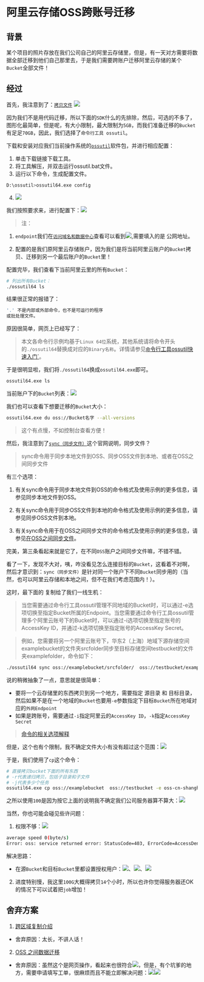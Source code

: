 # 阿里云存储OSS跨账号迁移
## 背景
某个项目的照片存放在我们公司自己的阿里云存储里，但是，有一天对方需要将数据全部迁移到他们自己那里去，于是我们需要跨账户迁移阿里云存储的某个`Bucket`全部文件！
## 经过
首先，我注意到了：[`拷贝文件`](https://help.aliyun.com/document_detail/31861.html)
![](https://pic.imgdb.cn/item/612e217b44eaada739cf5a34.jpg)

因为我们不是用代码迁移，所以下面的`SDK`什么的先排除，然后，可选的不多了，图形化最简单，但是呢，有大小限制，最大限制为`5GB`，而我们准备迁移的`Bucket`有足足`70GB`，因此，我们选择了`命令行工具 ossutil`。

下载和安装对应我们当前操作系统的[`ossutil`](https://help.aliyun.com/document_detail/120075.htm?spm=a2c4g.11186623.0.0.56da7a74aJZg3U#concept-303829)软件包，并进行相应配置：
1. 单击下载链接下载工具。
2. 将工具解压，并双击运行ossutil.bat文件。
3. 运行以下命令，生成配置文件。
```bash
D:\ossutil>ossutil64.exe config
```
4. ![](https://pic.imgdb.cn/item/612e241e44eaada739d575d0.jpg)

我们按照要求来，进行配置下：![](https://pic.imgdb.cn/item/612e23e644eaada739d4eeb9.jpg)

> 注：
1. `endpoint`我们在[`访问域名和数据中心`](https://help.aliyun.com/document_detail/31837.htm?spm=a2c4g.11186623.0.0.837e1c34LQy5Hl#concept-zt4-cvy-5db)查看可以看到![](https://pic.imgdb.cn/item/612e247144eaada739d6448b.jpg),需要填入的是 公网地址。

2. 配置的是我们原阿里云存储账户，因为我们是将当前阿里云账户的`Bucket`拷贝、迁移到另一个最后账户的`Bucket`里！

配置完毕，我们查看下当前阿里云里的所有`Bucket`：
```bash
# 列出所有Bucket：
./ossutil64 ls
```
结果很正常的报错了：
```bash
'.' 不是内部或外部命令，也不是可运行的程序
或批处理文件。
```
原因很简单，网页上已经写了：

> 本文各命令行示例均基于`Linux 64位`系统，其他系统请将命令开头的`./ossutil64`替换成对应的`Binary名称`。详情请参见[`命`令行工具ossutil快速入门`](https://help.aliyun.com/document_detail/195960.html)。

于是很明显啦，我们将`./ossutil64`换成`ossutil64.exe`即可。
```bash
ossutil64.exe ls
```
当前账户下的`Bucket`列表：![](https://pic.imgdb.cn/item/612e250c44eaada739d7b5e8.jpg)

我们也可以查看下想要迁移的`Bucket`大小：
```bash
ossutil64.exe du oss://Bucket名字 --all-versions
```
> 这个有点慢，不如控制台查看方便！

然后，我注意到了[`sync（同步文件）`](https://help.aliyun.com/document_detail/300054.html)这个官网说明，同步文件？
> sync命令用于同步本地文件到OSS、同步OSS文件到本地、或者在OSS之间同步文件

有三个选项：
1. 有关sync命令用于同步本地文件到OSS的命令格式及使用示例的更多信息，请参见同步本地文件到OSS。

2. 有关sync命令用于同步OSS文件到本地的命令格式及使用示例的更多信息，请参见同步OSS文件到本地。

3. 有关sync命令用于在OSS之间同步文件的命令格式及使用示例的更多信息，请参见[在OSS之间同步文件](https://help.aliyun.com/document_detail/256354.htm?spm=a2c4g.11186623.0.0.2cc7543eWoa9EQ#concept-2080117)。

完美，第三条看起来就是它了，在不同`OSS`账户之间同步文件嘛，不错不错。

看了一下，发现不大对，咦，咋没看见怎么连接目标的`Bucket`，这看着不对啊，然后才意识到：`sync（同步文件）`是针对同一个账户下不同`Bucket`同步用的（当然，也可以阿里云存储和本地之间，但不在我们考虑范围内！）。

这时，最下面的 复制给了我们一线生机：
> 当您需要通过命令行工具ossutil管理不同地域的Bucket时，可以通过-e选项切换至指定Bucket所属的Endpoint。当您需要通过命令行工具ossutil管理多个阿里云账号下的Bucket时，可以通过-i选项切换至指定账号的AccessKey ID，并通过-k选项切换至指定账号的AccessKey Secret。

> 例如，您需要将另一个阿里云账号下，华东2（上海）地域下源存储空间examplebucket的文件夹srcfolder同步至目标存储空间testbucket的文件夹examplefolder，命令如下：

```bash
./ossutil64 sync oss://examplebucket/srcfolder/  oss://testbucket/examplefolder/ -e oss-cn-shanghai.aliyuncs.com -i LTAI4Fw2NbDUCV8zYUzA  -k 67DLVBkH7EamOjy2W5RVAHUY9H
```

说的稍微抽象了一点，意思就是很简单：
* 要将一个云存储里的东西拷贝到另一个地方，需要指定 源目录 和 目标目录，然后如果不是在一个地域的`Bucket`也要用`-e`参数指定下目标`Bucket`所在地域对应的`外网Endpoint`
* 如果是跨账号，需要通过`-i`指定阿里云的`AccessKey ID`，`-k`指定`AccessKey Secret`

> [命令的相关选项解释](https://help.aliyun.com/document_detail/50455.htm?spm=a2c4g.11186623.0.0.39b91bdb2n4ppu#section-yhn-ko6-gqj)

但是，这个也有个限制，我不确定文件大小有没有超过这个范围：![](https://pic.imgdb.cn/item/612e2d1744eaada739eb3b53.jpg)

于是，我们使用了`cp`这个命令：
```bash
# 直接拷贝bucket下面的所有东西
# -r代表递归拷贝，包括子目录和子文件
# -j代表多少个任务
ossutil64.exe cp oss://examplebucket  oss://testbucket -e oss-cn-shanghai.aliyuncs.com -i LTAI4Fw2NbDUCV8zYUzA  -k 67DLVBkH7EamOjy2W5RVAHUY9H -r -j 100
```
之所以使用`100`是因为按它上面的说明我不确定我们公司服务器算不算大：![](https://pic.imgdb.cn/item/612e2db044eaada739eca8ed.jpg)

当然，你也可能会碰见些许问题：

1. 权限不够：![](https://pic.imgdb.cn/item/612e2e4944eaada739ee1c49.jpg)
```bash
average speed 0(byte/s)
Error: oss: service returned error: StatusCode=403, ErrorCode=AccessDenied, ErrorMessage="The bucket you access does not belong to you.", RequestId=XXXXXXXXXXXX, Bucket=Bucket名字, Object=
```
解决思路：
* 在源`Bucket`和目标`Bucket`里都设置授权用户：![](https://pic.imgdb.cn/item/612e2ed344eaada739ef7f89.jpg)、![](https://pic.imgdb.cn/item/612e2f6044eaada739f177c7.jpg)、![](https://pic.imgdb.cn/item/612e2f2044eaada739f08db9.jpg)

2. 进度特别慢，我这里`100G`大概得拷贝`14`个小时，所以也许你觉得服务器还OK的情况下可以试着把`job`增加！

## 舍弃方案
1. [跨区域复制介绍](https://help.aliyun.com/document_detail/31864.html)
* 舍弃原因：太长，不讲人话！

2. [OSS 之间数据迁移](https://help.aliyun.com/document_detail/99079.html)
* 舍弃原因：虽然这个是网页操作，看起来也很符合![](https://pic.imgdb.cn/item/612e2c3844eaada739e9087e.jpg)，但是，有个坑爹的地方，需要申请填写工单，很麻烦而且不能立即解决问题：![](https://pic.imgdb.cn/item/612e2c7244eaada739e99efe.jpg)![](https://pic.imgdb.cn/item/612e2c9944eaada739ea00bb.jpg)

